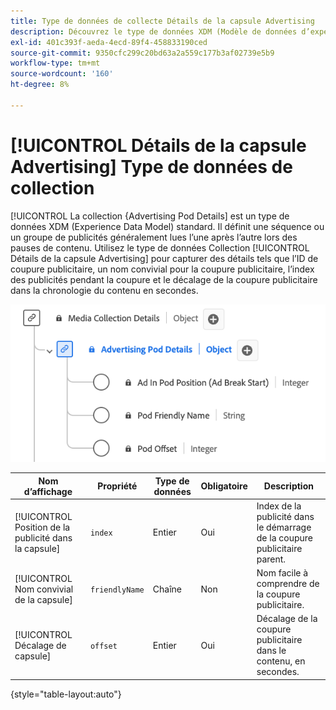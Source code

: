 ```yaml
---
title: Type de données de collecte Détails de la capsule Advertising
description: Découvrez le type de données XDM (Modèle de données d’expérience de collecte de détails de la capsule Advertising).
exl-id: 401c393f-aeda-4ecd-89f4-458833190ced
source-git-commit: 9350cfc299c20bd63a2a559c177b3af02739e5b9
workflow-type: tm+mt
source-wordcount: '160'
ht-degree: 8%

---
```


# [!UICONTROL Détails de la capsule Advertising] Type de données de collection

[!UICONTROL  La collection {Advertising Pod Details] est un type de données XDM (Experience Data Model) standard. Il définit une séquence ou un groupe de publicités généralement lues l’une après l’autre lors des pauses de contenu. Utilisez le type de données Collection [!UICONTROL Détails de la capsule Advertising] pour capturer des détails tels que l’ID de coupure publicitaire, un nom convivial pour la coupure publicitaire, l’index des publicités pendant la coupure et le décalage de la coupure publicitaire dans la chronologie du contenu en secondes.

![Schéma du type de données Collecte d’informations sur la capsule Advertising.](../images/data-types/advertising-pod-details-collection.png)

| Nom d’affichage | Propriété | Type de données | Obligatoire | Description |
|-----------------------------------------|-----------------|-----------|----------|---------------------------------------------------------|
| [!UICONTROL Position de la publicité dans la capsule] | `index` | Entier | Oui | Index de la publicité dans le démarrage de la coupure publicitaire parent. |
| [!UICONTROL Nom convivial de la capsule] | `friendlyName` | Chaîne | Non | Nom facile à comprendre de la coupure publicitaire. |
| [!UICONTROL Décalage de capsule] | `offset` | Entier | Oui | Décalage de la coupure publicitaire dans le contenu, en secondes. |

{style="table-layout:auto"}
